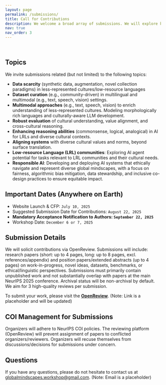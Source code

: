 ```yaml
---
layout: page
permalink: /submissions/
title: Call for Contributions
description: We welcome a broad array of submissions. We will explore key challenges and innovations.
nav: true
nav_order: 3
---
```


<br>

## Topics

We invite submissions related (but not limited) to the following topics:

*   **Data scarcity** (synthetic data, augmentation, novel collection paradigms) in less-represented cultures/low-resource languages
*   **Dataset curation** (e.g., community-driven) in multilingual and multimodal (e.g., text, speech, vision) settings.
*   **Multimodal approaches** (e.g., text, speech, vision) to enrich understanding of less-represented cultures. Modeling morphologically rich languages and culturally-aware LLM development.
*   **Robust evaluation** of cultural understanding, value alignment, and cross-cultural reasoning.
*   **Enhancing reasoning abilities** (commonsense, logical, analogical) in AI for LRLs and diverse cultural contexts.
*   **Aligning systems** with diverse cultural values and norms, beyond surface translation.
*   **Low-resource Language (LRL) communities**: Exploring AI agent potential for tasks relevant to LRL communities and their cultural needs.
*   **Responsible AI**: Developing and deploying AI systems that ethically navigate and represent diverse global mindscapes, with a focus on fairness, algorithmic bias mitigation, data stewardship, and inclusive co-design practices to ensure equitable impact.

## Important Dates (Anywhere on Earth)

*   Website Launch & CFP: `July 10, 2025`
*   Suggested Submission Date for Contributions: `August 22, 2025`
*   **Mandatory Acceptance Notification to Authors: `September 22, 2025`**
*   Workshop Date: `December 6 or 7, 2025`

## Submission Details

We will solicit contributions via OpenReview. Submissions will include: research papers (short: up to 4 pages, long: up to 8 pages, excl. references/appendix) and position papers/extended abstracts (up to 4 pages) on work-in-progress, novel ideas, datasets, benchmarks, or ethical/linguistic perspectives. Submissions must primarily contain unpublished work and not substantially overlap with papers at the main NeurIPS 2025 conference. Archival status will be non-archival by default. We aim for 3 high-quality reviews per submission.

To submit your work, please visit the **[OpenReview](/)**. (Note: Link is a placeholder and will be updated)

## COI Management for Submissions
Organizers will adhere to NeurIPS COI policies. The reviewing platform (OpenReview) will prevent assignment of papers to conflicted organizers/reviewers. Organizers will recuse themselves from discussions/decisions for submissions under concern.

## Questions

If you have any questions, please do not hesitate to contact us at [globalmindscapes.workshop@gmail.com](mailto:globalmindscapes.workshop@gmail.com). (Note: Email is a placeholder)
